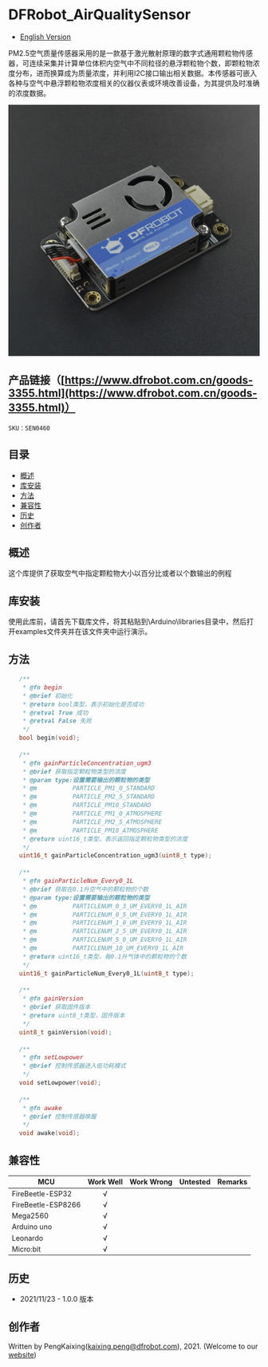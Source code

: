 # DFRobot_AirQualitySensor

- [English Version](./README.md)

PM2.5空气质量传感器采用的是一款基于激光散射原理的数字式通用颗粒物传感器，可连续采集并计算单位体积内空气中不同粒径的悬浮颗粒物个数，即颗粒物浓度分布，进而换算成为质量浓度，并利用I2C接口输出相关数据。本传感器可嵌入各种与空气中悬浮颗粒物浓度相关的仪器仪表或环境改善设备，为其提供及时准确的浓度数据。

![正反面svg效果图](./resources/images/SEN0460.png)

## 产品链接（[https://www.dfrobot.com.cn/goods-3355.html](https://www.dfrobot.com.cn/goods-3355.html)）

    SKU：SEN0460

## 目录

* [概述](#概述)
* [库安装](#库安装)
* [方法](#方法)
* [兼容性](#兼容性y)
* [历史](#历史)
* [创作者](#创作者)

## 概述

这个库提供了获取空气中指定颗粒物大小以百分比或者以个数输出的例程

## 库安装

使用此库前，请首先下载库文件，将其粘贴到\Arduino\libraries目录中，然后打开examples文件夹并在该文件夹中运行演示。

## 方法

```C++
   /**
    * @fn begin
    * @brief 初始化
    * @return bool类型，表示初始化是否成功
    * @retval True 成功
    * @retval False 失败
    */
   bool begin(void);     

   /**
    * @fn gainParticleConcentration_ugm3
    * @brief 获取指定颗粒物类型的浓度
    * @param type:设置需要输出的颗粒物的类型
    * @n          PARTICLE_PM1_0_STANDARD
    * @n          PARTICLE_PM2_5_STANDARD
    * @n          PARTICLE_PM10_STANDARD
    * @n          PARTICLE_PM1_0_ATMOSPHERE
    * @n          PARTICLE_PM2_5_ATMOSPHERE
    * @n          PARTICLE_PM10_ATMOSPHERE
    * @return uint16_t类型，表示返回指定颗粒物类型的浓度
    */
   uint16_t gainParticleConcentration_ugm3(uint8_t type);  

   /**
    * @fn gainParticleNum_Every0_1L
    * @brief 获取在0.1升空气中的颗粒物的个数
    * @param type:设置需要输出的颗粒物的类型
    * @n          PARTICLENUM_0_3_UM_EVERY0_1L_AIR
    * @n          PARTICLENUM_0_5_UM_EVERY0_1L_AIR
    * @n          PARTICLENUM_1_0_UM_EVERY0_1L_AIR
    * @n          PARTICLENUM_2_5_UM_EVERY0_1L_AIR
    * @n          PARTICLENUM_5_0_UM_EVERY0_1L_AIR
    * @n          PARTICLENUM_10_UM_EVERY0_1L_AIR
    * @return uint16_t类型，每0.1升气体中的颗粒物的个数
    */
   uint16_t gainParticleNum_Every0_1L(uint8_t type);    

   /**
    * @fn gainVersion
    * @brief 获取固件版本
    * @return uint8_t类型，固件版本
    */
   uint8_t gainVersion(void);      

   /**
    * @fn setLowpower
    * @brief 控制传感器进入低功耗模式
    */
   void setLowpower(void);      

   /**
    * @fn awake
    * @brief 控制传感器唤醒
    */
   void awake(void);
``` 

## 兼容性

MCU                | Work Well | Work Wrong | Untested  | Remarks
------------------ | :----------: | :----------: | :---------: | -----
FireBeetle-ESP32  |      √       |             |            | 
FireBeetle-ESP8266|      √       |              |             | 
Mega2560  |      √       |             |            | 
Arduino uno |       √      |             |            | 
Leonardo  |      √       |              |             | 
Micro:bit  |      √       |              |             | 

## 历史

- 2021/11/23 - 1.0.0 版本

## 创作者

Written by PengKaixing(kaixing.peng@dfrobot.com), 2021. (Welcome to our [website](https://www.dfrobot.com/))
